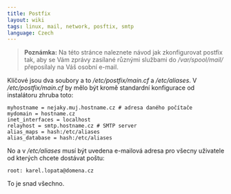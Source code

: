 ```yaml
---
title: Postfix
layout: wiki
tags: linux, mail, network, posftix, smtp
language: Czech
---
```


> **Poznámka:** Na této stránce naleznete návod jak zkonfigurovat postfix tak, aby se Vám zprávy zasílané různými službami do _/var/spool/mail/_ přeposílaly na Váš osobní e-mail.

Klíčové jsou dva soubory a to _/etc/postfix/main.cf_ a _/etc/aliases_. V _/etc/postfix/main.cf_ by mělo být kromě standardní konfigurace od instalátoru zhruba toto:

    myhostname = nejaky.muj.hostname.cz # adresa daného počítače
    mydomain = hostname.cz
    inet_interfaces = localhost
    relayhost = smtp.hostname.cz # SMTP server
    alias_maps = hash:/etc/aliases
    alias_database = hash:/etc/aliases

No a v _/etc/aliases_ musí být uvedena e-mailová adresa pro všecny uživatele od kterých chcete dostávat poštu:

    root: karel.lopata@domena.cz

To je snad všechno.
